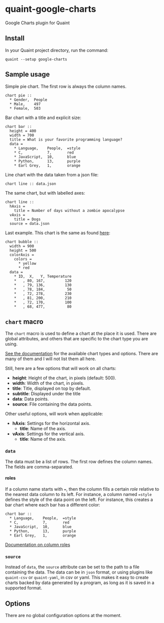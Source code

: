 
# quaint-google-charts

Google Charts plugin for Quaint

## Install

In your Quaint project directory, run the command:

    quaint --setup google-charts


## Sample usage

Simple pie chart. The first row is always the column names.

```quaint
chart pie ::
  * Gender,  People
  * Male,    497
  * Female,  503
```

Bar chart with a title and explicit size:

```quaint
chart bar ::
  height = 400
  width = 700
  title = What is your favorite programming language?
  data =
    * Language,    People,  =style
    * C,           7,       red
    * JavaScript,  10,      blue
    * Python,      13,      purple
    * Earl Grey,   1,       orange
```

Line chart with the data taken from a json file:

```quaint
chart line :: data.json
```

The same chart, but with labelled axes:

```quaint
chart line ::
  hAxis =
    title = Number of days without a zombie apocalypse
  vAxis =
    title = Dogs
  source = data.json
```

Last example. This chart is the same as found [here](https://developers.google.com/chart/interactive/docs/gallery/bubblechart#color-by-numbers):

```quaint
chart bubble ::
  width = 900
  height = 500
  colorAxis =
    colors =
      * yellow
      * red
  data =
    * ID,  X,   Y, Temperature
    *   , 80, 167,         120
    *   , 79, 136,         130
    *   , 78, 184,          50
    *   , 72, 278,         230
    *   , 81, 200,         210
    *   , 72, 170,         100
    *   , 68, 477,          80
```


## `chart` macro

The `chart` macro is used to define a chart at the place it is
used. There are global attributes, and others that are specific to the
chart type you are using.

[See the documentation](https://developers.google.com/chart/interactive/docs/)
for the available chart types and options. There are many of them and
I will not list them all here.

Still, here are a few options that will work on all charts:

* **height**: Height of the chart, in pixels (default: 500).
* **width**: Width of the chart, in pixels.
* **title**: Title, displayed on top by default.
* **subtitle**: Displayed under the title
* **data**: Data points.
* **source**: File containing the data points.

Other useful options, will work when applicable:

* **hAxis**: Settings for the horizontal axis.
  * **title**: Name of the axis.
* **vAxis**: Settings for the vertical axis.
  * **title**: Name of the axis.


### `data`

The data must be a list of rows. The first row defines the column
names. The fields are comma-separated.

#### roles

If a column name starts with `=`, then the column fills a certain
*role* relative to the nearest data column to its left. For instance,
a column named `=style` defines the style of the data point on the
left. For instance, this creates a bar chart where each bar has a
different color:

```quaint
chart bar ::
  * Language,    People,  =style
  * C,           7,       red
  * JavaScript,  10,      blue
  * Python,      13,      purple
  * Earl Grey,   1,       orange
```

[Documentation on column roles](https://developers.google.com/chart/interactive/docs/roles)

### `source`

Instead of `data`, the `source` attribute can be set to the path to a
file containing the data. The data can be in `json` format, or using
plugins like `quaint-csv` or `quaint-yaml`, in csv or yaml. This makes
it easy to create charts backed by data generated by a program, as
long as it is saved in a supported format.


## Options

There are no global configuration options at the moment.
